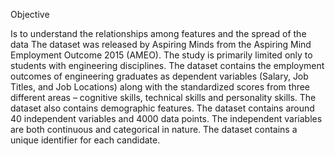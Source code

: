 Objective

Is to understand the relationships among features and the spread of the data
The dataset was released by Aspiring Minds from the Aspiring Mind Employment Outcome
2015 (AMEO). The study is primarily limited only to students with engineering disciplines. The
dataset contains the employment outcomes of engineering graduates as dependent variables
(Salary, Job Titles, and Job Locations) along with the standardized scores from three different
areas – cognitive skills, technical skills and personality skills. The dataset also contains
demographic features. The dataset contains around 40 independent variables and 4000 data
points. The independent variables are both continuous and categorical in nature. The dataset
contains a unique identifier for each candidate.
